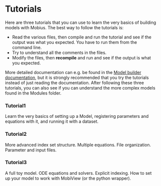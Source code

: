 # Tutorials

Here are three tutorials that you can use to learn the very basics of building models with Mobius. The best way to follow the tutorials is:
- Read the various files, then compile and run the tutorial and see if the output was what you expected. You have to run them from the command line.
- Try to understand all the comments in the files.
- Modify the files, then **recompile** and run and see if the output is what you expected.

More detailed documentation can e.g. be found in the [Model builder documentation](https://github.com/NIVANorge/Mobius/blob/master/Documentation/model_builder_documentation.pdf), but it is strongly recommended that you try the tutorials instead of just reading the documentation.
After following these three tutorials, you can also see if you can understand the more complex models found in the Modules folder.


### Tutorial1
Learn the very basics of setting up a Model, registering parameters and equations with it, and running it with a dataset.

### Tutorial2
More advanced index set structure. Multiple equations. File organization. Parameter and input files.

### Tutorial3
A full toy model. ODE equations and solvers. Explicit indexing. How to set up your model to work with MobiView (or the python wrapper).
